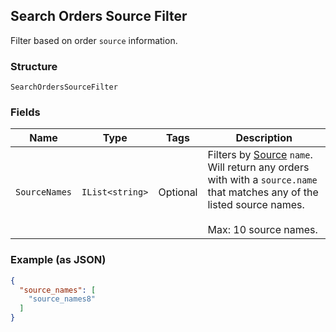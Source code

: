 ## Search Orders Source Filter

Filter based on order `source` information.

### Structure

`SearchOrdersSourceFilter`

### Fields

| Name | Type | Tags | Description |
|  --- | --- | --- | --- |
| `SourceNames` | `IList<string>` | Optional | Filters by [Source](#type-ordersource) `name`. Will return any orders<br>with with a `source.name` that matches any of the listed source names.<br><br>Max: 10 source names. |

### Example (as JSON)

```json
{
  "source_names": [
    "source_names8"
  ]
}
```


